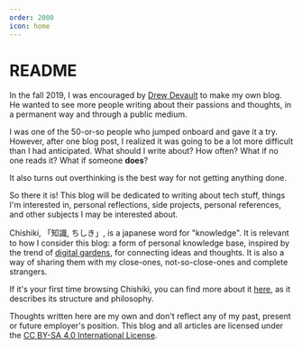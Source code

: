```yaml
---
order: 2000
icon: home 
---
```


# README

In the fall 2019, I was encouraged by [Drew Devault](https://github.com/ddevault) to make my own blog. He wanted to see more people writing about their passions and thoughts, in a permanent way and through a public medium.

I was one of the 50-or-so people who jumped onboard and gave it a try. However, after one blog post, I realized it was going to be a lot more difficult than I had anticipated. What should I write about? How often? What if no one reads it? What if someone **does**?

It also turns out overthinking is the best way for not getting anything done.

So there it is! This blog will be dedicated to writing about tech stuff, things I'm interested in, personal reflections, side projects, personal references, and other subjects I may be interested about.

Chishiki, 「知識, ちしき」, is a japanese word for "knowledge". It is relevant to how I consider this blog: a form of personal knowledge base, inspired by the trend of [digital gardens](https://www.danielsieger.com/blog/2021/05/30/digital-gardens.html), for connecting ideas and thoughts. It is also a way of sharing them with my close-ones, not-so-close-ones and complete strangers. 

If it's your first time browsing Chishiki, you can find more about it [here](man.md), as it describes its structure and philosophy.



Thoughts written here are my own and don't reflect any of my past, present or future employer's position. This blog and all articles are licensed under the [CC BY-SA 4.0 International License](https://creativecommons.org/licenses/by-sa/4.0/).

